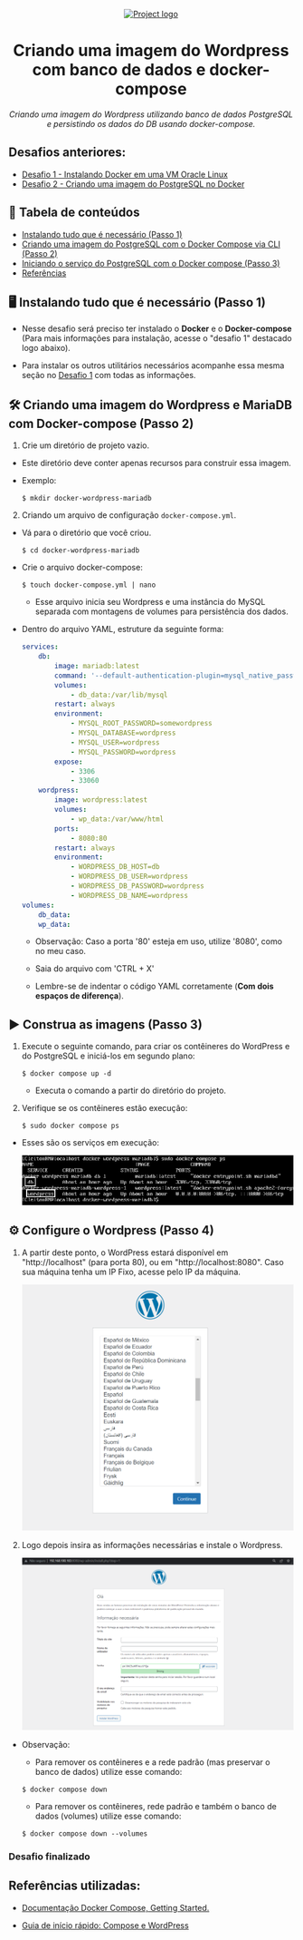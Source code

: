 
<p align="center">
  <a href="" rel="noopener">
 <img max-width=400px height=100px src="https://upload.wikimedia.org/wikipedia/commons/thumb/4/45/Logo_CompassoUOL_Positivo.png/1200px-Logo_CompassoUOL_Positivo.png" alt="Project logo"></a>
</p>

<h1 align="center">Criando uma imagem do Wordpress com banco de dados e docker-compose</h1> 
<p align="center"><i>Criando uma imagem do Wordpress utilizando banco de dados PostgreSQL e persistindo os dados do DB usando docker-compose.</i></p>

## Desafios anteriores:
- [Desafio 1 - Instalando Docker em uma VM Oracle Linux](https://github.com/CleitonOS/compass-docker-desafio1)
- [Desafio 2 - Criando uma imagem do PostgreSQL no Docker](https://github.com/CleitonOS/compass-docker-desafio2)

## 📝 Tabela de conteúdos
- [Instalando tudo que é necessário (Passo 1)](#step1)
- [Criando uma imagem do PostgreSQL com o Docker Compose via CLI (Passo 2)](#step2)
- [Iniciando o serviço do PostgreSQL com o Docker compose (Passo 3)](#step3)
- [Referências](#documentation)

## 🖥️ Instalando tudo que é necessário (Passo 1)<a name = "step1"></a>

- Nesse desafio será preciso ter instalado o **Docker** e o **Docker-compose** (Para mais informações para instalação, acesse o "desafio 1" destacado logo abaixo).

- Para instalar os outros utilitários necessários acompanhe essa mesma seção no [Desafio 1](https://github.com/CleitonOS/compass-docker-desafio1) com todas as informações.


## 🛠️ Criando uma imagem do Wordpress e MariaDB com Docker-compose (Passo 2)<a name = "step2"></a>

1. Crie um diretório de projeto vazio.
    
- Este diretório deve conter apenas recursos para construir essa imagem.

- Exemplo:
    ```
    $ mkdir docker-wordpress-mariadb
    ```

2. Criando um arquivo de configuração `docker-compose.yml`.

- Vá para o diretório que você criou.
    
    ```
    $ cd docker-wordpress-mariadb
    ```

- Crie o arquivo docker-compose:

    ```
    $ touch docker-compose.yml | nano
    ```

    - Esse arquivo inicia seu Wordpress e uma instância do MySQL separada com montagens de volumes para persistência dos dados.

- Dentro do arquivo YAML, estruture da seguinte forma:

    ```yaml
    services:
        db:
            image: mariadb:latest
            command: '--default-authentication-plugin=mysql_native_password'
            volumes:
                - db_data:/var/lib/mysql
            restart: always
            environment:
                - MYSQL_ROOT_PASSWORD=somewordpress
                - MYSQL_DATABASE=wordpress
                - MYSQL_USER=wordpress
                - MYSQL_PASSWORD=wordpress
            expose:
                - 3306
                - 33060
        wordpress:
            image: wordpress:latest
            volumes:
                - wp_data:/var/www/html
            ports:
                - 8080:80
            restart: always
            environment:
                - WORDPRESS_DB_HOST=db
                - WORDPRESS_DB_USER=wordpress
                - WORDPRESS_DB_PASSWORD=wordpress
                - WORDPRESS_DB_NAME=wordpress
    volumes:
        db_data:
        wp_data:
    ```

    - Observação: Caso a porta '80' esteja em uso, utilize '8080', como no meu caso.

    - Saia do arquivo com 'CTRL + X'

    - Lembre-se de indentar o código YAML corretamente (**Com dois espaços de diferença**).

## ▶️ Construa as imagens (Passo 3)<a name = "step3"></a>

1. Execute o seguinte comando, para criar os contêineres do WordPress e do PostgreSQL e iniciá-los em segundo plano:

    ```
    $ docker compose up -d
    ```

    - Executa o comando a partir do diretório do projeto.

2. Verifique se os contêineres estão execução:

    ```
    $ sudo docker compose ps
    ```
- Esses são os serviços em execução:

    <img src="./Screenshots/containers-status.png" min-width="50%">

## ⚙️ Configure o Wordpress (Passo 4)<a name = "step3"></a>

1. A partir deste ponto, o WordPress estará disponível em "http://localhost" (para porta 80), ou em "http://localhost:8080". Caso sua máquina tenha um IP Fixo, acesse pelo IP da máquina.

    <img src="./Screenshots/wordpress-language.png" min-width="50%">

2. Logo depois insira as informações necessárias e instale o Wordpress.

    <img src="./Screenshots/wordpress-info1.png" min-width="50%">

- Observação:
    - Para remover os contêineres e a rede padrão (mas preservar o banco de dados) utilize esse comando:

    ```
    $ docker compose down
    ```

    - Para remover os contêineres, rede padrão e também o banco de dados (volumes) utilize esse comando:

    ```
    $ docker compose down --volumes
    ```



### Desafio finalizado

## Referências utilizadas:<a name="documentation"></a>
- [Documentação Docker Compose, Getting Started.](https://docs.docker.com/compose/gettingstarted/)

- [Guia de início rápido: Compose e WordPress](https://github.com/docker/awesome-compose/tree/master/official-documentation-samples/wordpress/)